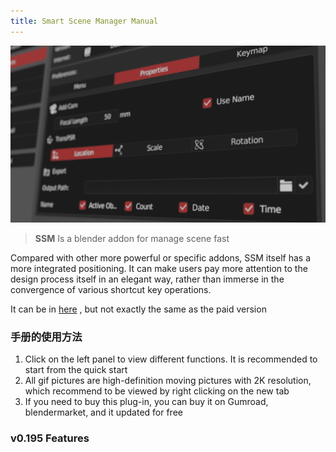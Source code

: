 ```yaml
---
title: Smart Scene Manager Manual 
---
```


**![page](images/page.jpg)**



> **SSM** Is a blender addon for manage scene fast

Compared with other more powerful or specific addons, SSM itself has a more integrated positioning. It can make users pay more attention to the design process itself in an elegant way, rather than immerse in the convergence of various shortcut key operations.

It can be in [here](https://github.com/atticus-lv/Smart-Scene-Manager_Free) , but not exactly the same as the paid version

### 手册的使用方法

1. Click on the left panel to view different functions. It is recommended to start from the quick start
2. All gif pictures are high-definition moving pictures with 2K resolution, which recommend to be viewed by right clicking on the new tab
3. If you need to buy this plug-in, you can buy it on Gumroad, blendermarket, and it updated for free



### v0.195 Features


